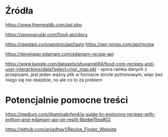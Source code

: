 # Źródła
https://www.themealdb.com/api.php 

https://spoonacular.com/food-api/docs 

https://rapidapi.com/apidojo/api/tasty 
https://api-ninjas.com/api/recipe 

https://developer.edamam.com/edamam-recipe-api 

https://www.kaggle.com/datasets/shuyangli94/food-com-recipes-and-user-interactions/data?select=ingr_map.pkl - spora ramka danych z przepisami, jest jeden ważny plik w formacie stricte pythonowym, 
więc bez niego się nie obejdzie, no ale co to za problem

# Potencjalnie pomocne treści 
https://medium.com/@aminabrhm4/a-guide-to-exploring-recipes-with-python-and-edamam-api-on-replit-6bebe15ea802 

https://github.com/arijadhav1/Recipe_Finder_Website 